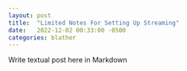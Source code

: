 ```yaml
---
layout: post
title:  "Limited Notes For Setting Up Streaming"
date:   2022-12-02 00:33:00 -0500
categories: blather
---
```

Write textual post here in Markdown
